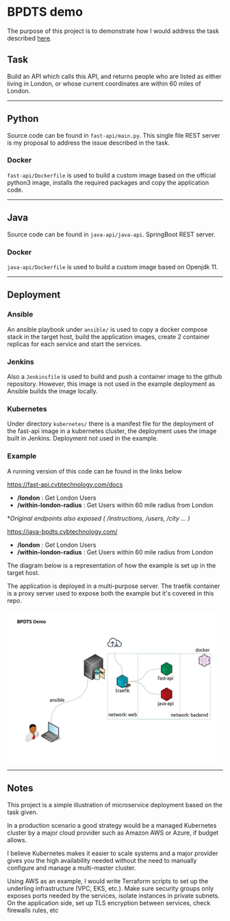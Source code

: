 # BPDTS demo
The purpose of this project is to demonstrate how I would address the task described [here](http://bpdts-test-app-v4.herokuapp.com/instructions).

## Task
Build an API which calls this API, and returns people who are listed as either living in London, or whose current coordinates are within 60 miles of London.

---
## Python
Source code can be found in `fast-api/main.py`. This single file REST server is my proposal to address the issue described in the task.

### Docker
`fast-api/Dockerfile` is used to build a custom image based on the official python3 image, installs the required packages and copy the application code.

---
## Java
Source code can be found in `java-api/java-api`. SpringBoot REST server.

### Docker
`java-api/Dockerfile` is used to build a custom image based on Openjdk 11.

---
## Deployment

### Ansible
An ansible playbook under `ansible/` is used to copy a docker compose stack in the target host, build the application images, create 2 container replicas for each service and start the services.


### Jenkins
Also a `Jenkinsfile` is used to build and push a container image to the github repository. However, this image is not used in the example deployment as Ansible builds the image locally.

### Kubernetes
Under directory `kubernetes/` there is a manifest file for the deployment of the fast-api image in a kubernetes cluster, the deployment uses the image built in Jenkins. Deployment not used in the example.

### Example
A running version of this code can be found in the links below

https://fast-api.cvbtechnology.com/docs

* **/london** : Get London Users
* **/within-london-radius** : Get Users within 60 mile radius from London

*_Original endpoints also exposed ( /instructions, /users, /city ... )_

https://java-bpdts.cvbtechnology.com/

* **/london** : Get London Users
* **/within-london-radius** : Get Users within 60 mile radius from London



The diagram below is a representation of how the example is set up in the target host.

The application is deployed in a multi-purpose server. The traefik container is a proxy server used to expose both the example but it's covered in this repo.

![deployment](./bpdts_demo.jpg)

---
## Notes
This project is a simple illustration of microservice deployment based on the task given.

In a production scenario a good strategy would be a managed Kubernetes cluster by a major cloud provider such as Amazon AWS or Azure, if budget allows.

I believe Kubernetes makes it easier to scale systems and a major provider gives you the high availability needed without the need to manually configure and manage a multi-master cluster.

Using AWS as an example, I would write Terraform scripts to set up the underling infrastructure (VPC, EKS, etc.). Make sure security groups only exposes ports needed by the services, isolate instances in private subnets. On the application side, set up TLS encryption between services, check firewalls rules, etc

